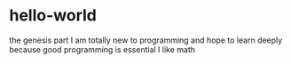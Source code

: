 # hello-world
the genesis part
I am totally new to programming and hope to learn deeply because good programming is essential
I like math
